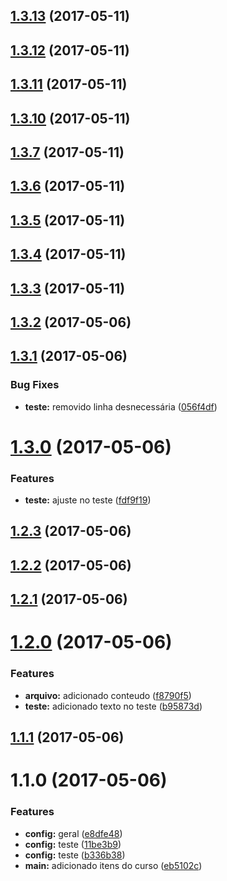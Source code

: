 <a name="1.3.13"></a>
## [1.3.13](https://github.com/claytonsilva/git-integration-quickstart/compare/v1.3.11...v1.3.13) (2017-05-11)



<a name="1.3.12"></a>
## [1.3.12](https://github.com/claytonsilva/git-integration-quickstart/compare/v1.3.11...v1.3.12) (2017-05-11)



<a name="1.3.11"></a>
## [1.3.11](https://github.com/claytonsilva/git-integration-quickstart/compare/v1.3.10...v1.3.11) (2017-05-11)



<a name="1.3.10"></a>
## [1.3.10](https://github.com/claytonsilva/git-integration-quickstart/compare/v1.3.7...v1.3.10) (2017-05-11)



<a name="1.3.7"></a>
## [1.3.7](https://github.com/claytonsilva/git-integration-quickstart/compare/v1.3.6...v1.3.7) (2017-05-11)



<a name="1.3.6"></a>
## [1.3.6](https://github.com/claytonsilva/git-integration-quickstart/compare/v1.3.5...v1.3.6) (2017-05-11)



<a name="1.3.5"></a>
## [1.3.5](https://github.com/claytonsilva/git-integration-quickstart/compare/v1.3.4...v1.3.5) (2017-05-11)



<a name="1.3.4"></a>
## [1.3.4](https://github.com/claytonsilva/git-integration-quickstart/compare/v1.3.3...v1.3.4) (2017-05-11)



<a name="1.3.3"></a>
## [1.3.3](https://github.com/claytonsilva/git-integration-quickstart/compare/v1.3.2...v1.3.3) (2017-05-11)



<a name="1.3.2"></a>
## [1.3.2](https://github.com/claytonsilva/git-integration-quickstart/compare/v1.3.1...v1.3.2) (2017-05-06)



<a name="1.3.1"></a>
## [1.3.1](https://github.com/claytonsilva/git-integration-quickstart/compare/v1.3.0...v1.3.1) (2017-05-06)


### Bug Fixes

* **teste:** removido linha desnecessária ([056f4df](https://github.com/claytonsilva/git-integration-quickstart/commit/056f4df))



<a name="1.3.0"></a>
# [1.3.0](https://github.com/claytonsilva/git-integration-quickstart/compare/v1.2.3...v1.3.0) (2017-05-06)


### Features

* **teste:** ajuste no teste ([fdf9f19](https://github.com/claytonsilva/git-integration-quickstart/commit/fdf9f19))



<a name="1.2.3"></a>
## [1.2.3](https://github.com/claytonsilva/git-integration-quickstart/compare/v1.2.2...v1.2.3) (2017-05-06)



<a name="1.2.2"></a>
## [1.2.2](https://github.com/claytonsilva/git-integration-quickstart/compare/v1.2.1...v1.2.2) (2017-05-06)



<a name="1.2.1"></a>
## [1.2.1](https://github.com/claytonsilva/git-integration-quickstart/compare/v1.2.0...v1.2.1) (2017-05-06)



<a name="1.2.0"></a>
# [1.2.0](https://github.com/claytonsilva/git-integration-quickstart/compare/v1.1.1...v1.2.0) (2017-05-06)


### Features

* **arquivo:** adicionado conteudo ([f8790f5](https://github.com/claytonsilva/git-integration-quickstart/commit/f8790f5))
* **teste:** adicionado texto no teste ([b95873d](https://github.com/claytonsilva/git-integration-quickstart/commit/b95873d))



<a name="1.1.1"></a>
## [1.1.1](https://github.com/claytonsilva/git-integration-quickstart/compare/v1.1.0...v1.1.1) (2017-05-06)



<a name="1.1.0"></a>
# 1.1.0 (2017-05-06)


### Features

* **config:** geral ([e8dfe48](https://github.com/claytonsilva/git-integration-quickstart/commit/e8dfe48))
* **config:** teste ([11be3b9](https://github.com/claytonsilva/git-integration-quickstart/commit/11be3b9))
* **config:** teste ([b336b38](https://github.com/claytonsilva/git-integration-quickstart/commit/b336b38))
* **main:** adicionado itens do curso ([eb5102c](https://github.com/claytonsilva/git-integration-quickstart/commit/eb5102c))



